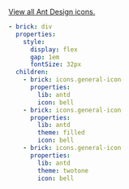 [View all Ant Design icons.](https://4x.ant.design/components/icon-cn/)

```yaml preview
- brick: div
  properties:
    style:
      display: flex
      gap: 1em
      fontSize: 32px
  children:
    - brick: icons.general-icon
      properties:
        lib: antd
        icon: bell
    - brick: icons.general-icon
      properties:
        lib: antd
        theme: filled
        icon: bell
    - brick: icons.general-icon
      properties:
        lib: antd
        theme: twotone
        icon: bell
```
